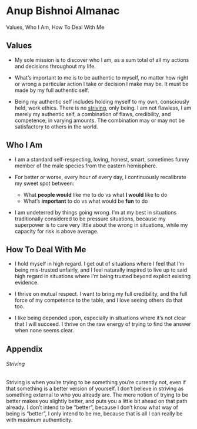 # Anup Bishnoi Almanac

Values, Who I Am, How To Deal With Me

## Values

* My sole mission is to discover who I am, as a sum total of all my actions and decisions throughout my life.

* What’s important to me is to be authentic to myself, no matter how right or wrong a particular action I take or decision I make may be. It must be made by my full authentic self.

* Being my authentic self includes holding myself to my own, consciously held, work ethics. There is no [striving](#striving), only being. I am not flawless, I am merely my authentic self, a combination of flaws, credibility, and competence, in varying amounts. The combination may or may not be satisfactory to others in the world.

## Who I Am

* I am a standard self-respecting, loving, honest, smart, sometimes funny member of the male species from the eastern hemisphere.

* For better or worse, every hour of every day, I continuously recalibrate my sweet spot between:

  - What **people would** like me to do vs what **I would** like to do
  - What’s **important** to do vs what would be **fun** to do

* I am undeterred by things going wrong. I’m at my best in situations traditionally considered to be pressure situations, because my superpower is to care very little about the wrong in situations, while my capacity for risk is above average.

## How To Deal With Me

* I hold myself in high regard. I get out of situations where I feel that I’m being mis-trusted unfairly, and I feel naturally inspired to live up to said high regard in situations where I’m being trusted beyond explicit existing evidence.

* I thrive on mutual respect. I want to bring my full credibility, and the full force of my competence to the table, and I love seeing others do that too.

* I like being depended upon, especially in situations where it’s not clear that I will succeed. I thrive on the raw energy of trying to find the answer when none seems clear.

## Appendix

###### Striving

Striving is when you’re trying to be something you’re currently not, even if that something is a better version of yourself. I don’t believe in striving as something external to who you already are. The mere notion of trying to be better makes you slightly better, and puts you a little bit ahead on that path already. I don’t intend to be “better”, because I don’t know what way of being is “better”, I only intend to be me, because that is all I can really be with maximum authenticity.
